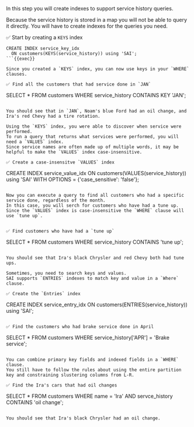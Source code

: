In this step you will create indexes to support service history queries.

Because the service history is stored in a map you will not be able to query it directly.
You will have to create indexes for the queries you need.

✅ Start by creating a `KEYS` index
```
CREATE INDEX service_key_idx 
  ON customers(KEYS(service_history)) using 'SAI';
```{{exec}}

Since you created a `KEYS` index, you can now use keys in your `WHERE` clauses.

✅ Find all the customers that had service done in `JAN`
```
SELECT * FROM customers 
  WHERE service_history CONTAINS KEY 'JAN';
```{{exec}}

You should see that in `JAN`, Noam's blue Ford had an oil change, and Ira's red Chevy had a tire rotation.

Using the `KEYS` index, you were able to discover when service were performed.
To run a query that returns what services were performed, you will need a `VALUES` index.
Since service names are often made up of multiple words, it may be helpful to make the `VALUES` index case-insensitive.

✅ Create a case-insensitve `VALUES` index
```
CREATE INDEX service_value_idx 
  ON customers(VALUES(service_history)) using 'SAI'
  WITH OPTIONS = {'case_sensitive': 'false'};
```{{exec}}

Now you can execute a query to find all customers who had a specific service done, regardless of the month.
In this case, you will serch for customers who have had a tune up.
Since the `VALUES` index is case-insensitive the `WHERE` clause will use `tune up`.


✅ Find customers who have had a `tune up`
```
SELECT * FROM customers 
  WHERE service_history CONTAINS 'tune up';
```{{exec}}

You should see that Ira's black Chrysler and red Chevy both had tune ups.

Sometimes, you need to search keys and values.
SAI supports `ENTRIES` indexes to match key and value in a `Where` clause.

✅ Create the `Entries` index
```
CREATE INDEX service_entry_idx 
  ON customers(ENTRIES(service_history)) using 'SAI';
```{{exec}}

✅ Find the customers who had brake service done in April
```
SELECT * FROM customers 
  WHERE service_history['APR'] = 'Brake service';
```{{exec}}

You can combine primary key fields and indexed fields in a `WHERE` clause.
You still have to follow the rules about using the entire partition key and constraining slustering columns from L-R.

✅ Find the Ira's cars that had oil changes
```
SELECT * FROM customers 
  WHERE 
    name = 'Ira' 
  AND 
    servce_history CONTAINS 'oil change';
```{{exec}}

You should see that Ira's black Chrysler had an oil change.
